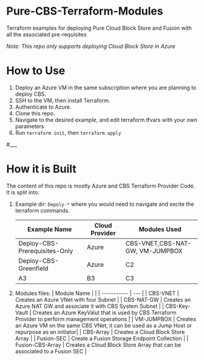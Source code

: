 # Pure-CBS-Terraform-Modules

Terraform examples for deploying Pure Cloud Block Store and Fusion with all the associated pre-requisites

_Note: This repo only supports deploying Cloud Block Store in Azure_

# How to Use

1. Deploy an Azure VM in the same subscription where you are planning to deploy CBS.
2. SSH to the VM, then install Terraform.
3. Authenticate to Azure.
4. Clone this repo.
5. Navigate to the desired example, and edit terraform.tfvars with your own parameters.
6. Run `terraform init`, then `terraform apply`

#\_\_\_

# How it is Built

The content of this repo is mostly Azure and CBS Terraform Provider Code. It is split into:

1. Example dir: `Depoly-*` where you would need to navigate and excite the terraform commands.

   | Example Name                  | Cloud Provider | Modules Used                    |
   | ----------------------------- | -------------- | ------------------------------- |
   | Deploy-CBS-Prerequisites-Only | Azure          | CBS-VNET,CBS-NAT-GW, VM-JUMPBOX |
   | Deploy-CBS-Greenfield                            | Azure             | C2                              |
   | A3                            | B3             | C3                              |

2. Modules files:
   | Module Name | |
   | ----------- | --- |
   | CBS-VNET | Creates an Azure VNet with four Subnet |
   | CBS-NAT-GW | Creates an Azure NAT GW and associate it with CBS System Subnet |
   | CBS-Key-Vault | Creates an Azure KeyValut that is used by CBS Terraform Provider to perform management operations  |
   | VM-JUMPBOX | Creates an Azure VM on the same CBS VNet, it can be used as a Jump Host or repurpose as an initiator|
   | CBS-Array | Creates a Cloud Block Store Array |
   | Fusion-SEC | Create a Fusion Storage Endpoint Collection |
   | Fusion-CBS-Array | Creates a Cloud Block Store Array that can be associated to a Fusion SEC |

